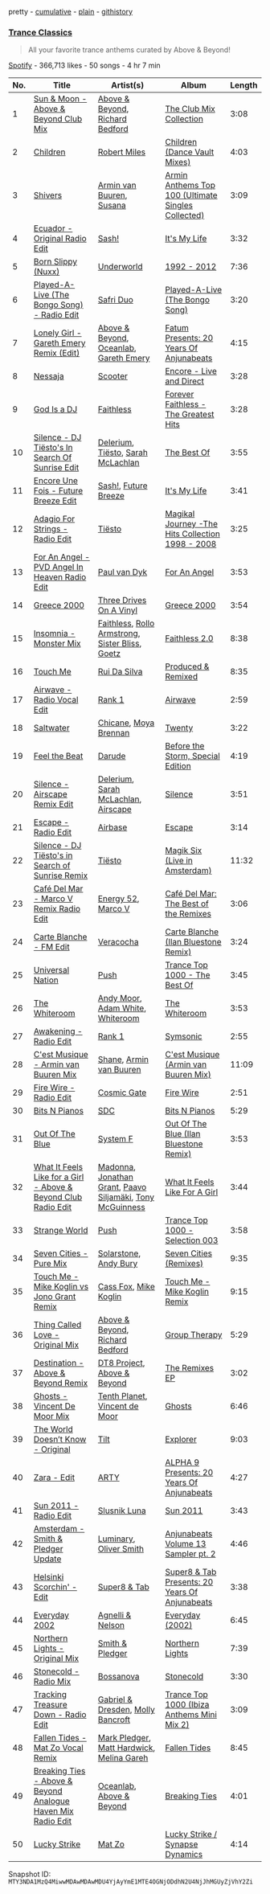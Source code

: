 pretty - [cumulative](/playlists/cumulative/37i9dQZF1DXbtYAdenGE9U.md) - [plain](/playlists/plain/37i9dQZF1DXbtYAdenGE9U) - [githistory](https://github.githistory.xyz/mackorone/spotify-playlist-archive/blob/main/playlists/plain/37i9dQZF1DXbtYAdenGE9U)

### [Trance Classics](https://open.spotify.com/playlist/37i9dQZF1DXbtYAdenGE9U)

> All your favorite trance anthems curated by Above & Beyond!

[Spotify](https://open.spotify.com/user/spotify) - 366,713 likes - 50 songs - 4 hr 7 min

| No. | Title | Artist(s) | Album | Length |
|---|---|---|---|---|
| 1 | [Sun & Moon \- Above & Beyond Club Mix](https://open.spotify.com/track/5uwnXVq6NrQDvIlVZznVaC) | [Above & Beyond](https://open.spotify.com/artist/10gzBoINW3cLJfZUka8Zoe), [Richard Bedford](https://open.spotify.com/artist/5JbD3IL6449LrMT8ct6KTB) | [The Club Mix Collection](https://open.spotify.com/album/0RkRavz2FtCFuFe3U9iEZE) | 3:08 |
| 2 | [Children](https://open.spotify.com/track/4wtR6HB3XekEengMX17cpc) | [Robert Miles](https://open.spotify.com/artist/2YVF0Ou5zIc4mpgtLIlGN0) | [Children \(Dance Vault Mixes\)](https://open.spotify.com/album/5vwm8dEf7xGTqUAas8zGdC) | 4:03 |
| 3 | [Shivers](https://open.spotify.com/track/0pfJH3eRkM4t9wlg6LwuTU) | [Armin van Buuren](https://open.spotify.com/artist/0SfsnGyD8FpIN4U4WCkBZ5), [Susana](https://open.spotify.com/artist/5T8x61HRsjZo0CwH1rs6Kf) | [Armin Anthems Top 100 \(Ultimate Singles Collected\)](https://open.spotify.com/album/7EQZcAuxiKgNO6BbbgzN2a) | 3:09 |
| 4 | [Ecuador \- Original Radio Edit](https://open.spotify.com/track/1arJHhz6TxMV50SNvSmGnV) | [Sash!](https://open.spotify.com/artist/5XTxV2ifoYkmNb13Gb6cKz) | [It's My Life](https://open.spotify.com/album/2YBkamwn6VqpPO2wOfDVjS) | 3:32 |
| 5 | [Born Slippy \(Nuxx\)](https://open.spotify.com/track/7xQYVjs4wZNdCwO0EeAWMC) | [Underworld](https://open.spotify.com/artist/1PXHzxRDiLnjqNrRn2Xbsa) | [1992 \- 2012](https://open.spotify.com/album/68wdXsJmyuDfbozV2rDjXq) | 7:36 |
| 6 | [Played\-A\-Live \(The Bongo Song\) \- Radio Edit](https://open.spotify.com/track/71cEGt2SrA5toSCCTVpLMU) | [Safri Duo](https://open.spotify.com/artist/2UOx6w3eHpPKc3RBnNV3Rl) | [Played\-A\-Live \(The Bongo Song\)](https://open.spotify.com/album/1MxM3wvwaHMpSSCYovfgGN) | 3:20 |
| 7 | [Lonely Girl \- Gareth Emery Remix \(Edit\)](https://open.spotify.com/track/0AyySV2exaNwoyK99nTfeQ) | [Above & Beyond](https://open.spotify.com/artist/10gzBoINW3cLJfZUka8Zoe), [Oceanlab](https://open.spotify.com/artist/0aTdKgInKeMlNnwWSa1YPT), [Gareth Emery](https://open.spotify.com/artist/0hprEC0nsWuQPSHag1O2Vi) | [Fatum Presents: 20 Years Of Anjunabeats](https://open.spotify.com/album/0knnadrIb51q2XTdSMrTC3) | 4:15 |
| 8 | [Nessaja](https://open.spotify.com/track/2zhGnnDewN4kBsVzbqjBtX) | [Scooter](https://open.spotify.com/artist/0HlxL5hisLf59ETEPM3cUA) | [Encore \- Live and Direct](https://open.spotify.com/album/7CGUilfpm6TSrKtNRP43s2) | 3:28 |
| 9 | [God Is a DJ](https://open.spotify.com/track/1pUFYb9peWkK8m1WCKNRjp) | [Faithless](https://open.spotify.com/artist/5T4UKHhr4HGIC0VzdZQtAE) | [Forever Faithless \- The Greatest Hits](https://open.spotify.com/album/2Vcq2BbEjHFdfodZ8hlcZL) | 3:28 |
| 10 | [Silence \- DJ Tiësto's In Search Of Sunrise Edit](https://open.spotify.com/track/2jAjkmZIKwV5VOBiZ3qUUL) | [Delerium](https://open.spotify.com/artist/0IUq1plF3ON4Fboj1bE6kN), [Tiësto](https://open.spotify.com/artist/2o5jDhtHVPhrJdv3cEQ99Z), [Sarah McLachlan](https://open.spotify.com/artist/4NgNsOXSwIzXlUIJcpnNUp) | [The Best Of](https://open.spotify.com/album/2YrnYkO6WGGx5e0UfNbGps) | 3:55 |
| 11 | [Encore Une Fois \- Future Breeze Edit](https://open.spotify.com/track/3UPBOL5UtCZmJRwioMkfLD) | [Sash!](https://open.spotify.com/artist/5XTxV2ifoYkmNb13Gb6cKz), [Future Breeze](https://open.spotify.com/artist/2Qa4UBwzhEFt1Tpj95cZls) | [It's My Life](https://open.spotify.com/album/2YBkamwn6VqpPO2wOfDVjS) | 3:41 |
| 12 | [Adagio For Strings \- Radio Edit](https://open.spotify.com/track/0yMoJXVP6hFLV71DRVxRTk) | [Tiësto](https://open.spotify.com/artist/2o5jDhtHVPhrJdv3cEQ99Z) | [Magikal Journey \-The Hits Collection 1998 \- 2008](https://open.spotify.com/album/4MKq1Buhkx4Ksu0ngWHhr3) | 3:25 |
| 13 | [For An Angel \- PVD Angel In Heaven Radio Edit](https://open.spotify.com/track/2zI4py4xY6v4vIrAlR6GtP) | [Paul van Dyk](https://open.spotify.com/artist/7wU1naftD3lNq7rNsiDvOR) | [For An Angel](https://open.spotify.com/album/0EKap5LIE39RLZoknkiZOl) | 3:53 |
| 14 | [Greece 2000](https://open.spotify.com/track/0TZL4krCFcuTlYZ8J9kcBX) | [Three Drives On A Vinyl](https://open.spotify.com/artist/10feV0eOe64kjUc95Lnfuv) | [Greece 2000](https://open.spotify.com/album/0Kldrxo1zjpUc07YQGea9n) | 3:54 |
| 15 | [Insomnia \- Monster Mix](https://open.spotify.com/track/2FH3BLTMhJlCH1Dmkua5DW) | [Faithless](https://open.spotify.com/artist/5T4UKHhr4HGIC0VzdZQtAE), [Rollo Armstrong](https://open.spotify.com/artist/6hFSukEzqXAkCIcXNnctZ4), [Sister Bliss](https://open.spotify.com/artist/4tc9NREea7ncB7JzqdBsj5), [Goetz](https://open.spotify.com/artist/1HT9jeorSqkirZ9bcMQuKv) | [Faithless 2.0](https://open.spotify.com/album/5USqWtDnrzYSN7oh1wPl2O) | 8:38 |
| 16 | [Touch Me](https://open.spotify.com/track/2LGrLtvYEHrd3Nnot4Hxuw) | [Rui Da Silva](https://open.spotify.com/artist/1kx78nQhmITF7OFvivyN4v) | [Produced & Remixed](https://open.spotify.com/album/7slnTp1JuFDHosCeCCGPrI) | 8:35 |
| 17 | [Airwave \- Radio Vocal Edit](https://open.spotify.com/track/294bZQoJEueD2ys3wrNDmI) | [Rank 1](https://open.spotify.com/artist/1eQe86RbDKRIiGZk08r9YJ) | [Airwave](https://open.spotify.com/album/3NzdpoQtPQVRckK9opV5v8) | 2:59 |
| 18 | [Saltwater](https://open.spotify.com/track/05c4AAJKIulqI8vQQ41Rch) | [Chicane](https://open.spotify.com/artist/5GxyeQagayzZOg4UwffQlD), [Moya Brennan](https://open.spotify.com/artist/3ZvmmlF8EMEpnnK90jfuJv) | [Twenty](https://open.spotify.com/album/44vqzi1IjdNLJ6AtkTuzIh) | 3:22 |
| 19 | [Feel the Beat](https://open.spotify.com/track/5BZx0wikkFZF2BnaIo2qTy) | [Darude](https://open.spotify.com/artist/0LhHRmSd1EYM5QdNeNnCoQ) | [Before the Storm, Special Edition](https://open.spotify.com/album/0Xks5v0dve8Gh2tRHIekjo) | 4:19 |
| 20 | [Silence \- Airscape Remix Edit](https://open.spotify.com/track/3HyU67HfMANQxFg34kHfco) | [Delerium](https://open.spotify.com/artist/0IUq1plF3ON4Fboj1bE6kN), [Sarah McLachlan](https://open.spotify.com/artist/4NgNsOXSwIzXlUIJcpnNUp), [Airscape](https://open.spotify.com/artist/2tTZL2CE2Z190UPlHsjzym) | [Silence](https://open.spotify.com/album/6smXgAugj1QBLAO0BXol5P) | 3:51 |
| 21 | [Escape \- Radio Edit](https://open.spotify.com/track/0gDfkQYmyiq0eZFLof6hbh) | [Airbase](https://open.spotify.com/artist/3R3fc4fBMzzmJoSrRgVdKe) | [Escape](https://open.spotify.com/album/7hMHlj0TgrV5hw7LwZeziu) | 3:14 |
| 22 | [Silence \- DJ Tiësto's in Search of Sunrise Remix](https://open.spotify.com/track/47st2meAZHGnG9UJU1YyVU) | [Tiësto](https://open.spotify.com/artist/2o5jDhtHVPhrJdv3cEQ99Z) | [Magik Six \(Live in Amsterdam\)](https://open.spotify.com/album/1zBJu5maXZeKtN2Sj571Rp) | 11:32 |
| 23 | [Café Del Mar \- Marco V Remix Radio Edit](https://open.spotify.com/track/6z91SyGlPsllxhnG2Aw0Fb) | [Energy 52](https://open.spotify.com/artist/0sElgscu7tp38PM1MtsUz7), [Marco V](https://open.spotify.com/artist/24xpaWFyBOwoB8lBBolWzv) | [Café Del Mar: The Best of the Remixes](https://open.spotify.com/album/6ovkQXabRgialkTUgF3Jun) | 3:06 |
| 24 | [Carte Blanche \- FM Edit](https://open.spotify.com/track/5yTN79Mgt4licL40oassM3) | [Veracocha](https://open.spotify.com/artist/1DT2WEMQmEJ3yRmTaqzrXd) | [Carte Blanche \(Ilan Bluestone Remix\)](https://open.spotify.com/album/295n2liNroUB9gpP6tsNAE) | 3:24 |
| 25 | [Universal Nation](https://open.spotify.com/track/1u8gw65yb6kRCBqNDFSwHj) | [Push](https://open.spotify.com/artist/2Xy6YLSsHR6TdBUFm5bnLR) | [Trance Top 1000 \- The Best Of](https://open.spotify.com/album/1KCiWQIQtagNrWcJvPTiNe) | 3:45 |
| 26 | [The Whiteroom](https://open.spotify.com/track/64AwAe6HpIEGFjy0KoGsmH) | [Andy Moor](https://open.spotify.com/artist/0Fn4agIyGMwQsKHrx1i8Dn), [Adam White](https://open.spotify.com/artist/3OYcRF1SOf0sR3NRsgMI3R), [Whiteroom](https://open.spotify.com/artist/1JerCKWsimcVvghLc1Kwib) | [The Whiteroom](https://open.spotify.com/album/58P4AdA5mi8Yfjlb5e8Maz) | 3:53 |
| 27 | [Awakening \- Radio Edit](https://open.spotify.com/track/5QiCJ1Uxzk1lgzbuk9WH2L) | [Rank 1](https://open.spotify.com/artist/1eQe86RbDKRIiGZk08r9YJ) | [Symsonic](https://open.spotify.com/album/6P7JbeaSgpo5XdLzXmin1z) | 2:55 |
| 28 | [C'est Musique \- Armin van Buuren Mix](https://open.spotify.com/track/5kB1gEMaiHS78xIDT4JbJC) | [Shane](https://open.spotify.com/artist/1z72nMFtolqEV4KXotyigR), [Armin van Buuren](https://open.spotify.com/artist/0SfsnGyD8FpIN4U4WCkBZ5) | [C'est Musique \(Armin van Buuren Mix\)](https://open.spotify.com/album/2f587WiMGu3vcpkbNfXOSX) | 11:09 |
| 29 | [Fire Wire \- Radio Edit](https://open.spotify.com/track/3Wj2bla9BKs0tcbmpq1p71) | [Cosmic Gate](https://open.spotify.com/artist/6ySxYu68zTsO5ghsThpGtS) | [Fire Wire](https://open.spotify.com/album/0aotMmIvDysOzHXkCwkXbY) | 2:51 |
| 30 | [Bits N Pianos](https://open.spotify.com/track/6F85zMy5Ucjr1H6dsdZYYx) | [SDC](https://open.spotify.com/artist/6qSmkoM4CdhOuo08wFdwDx) | [Bits N Pianos](https://open.spotify.com/album/5ThZFZtXcEDqXzsu970pdd) | 5:29 |
| 31 | [Out Of The Blue](https://open.spotify.com/track/0jJtOt57bhFAz7ccgGkxWJ) | [System F](https://open.spotify.com/artist/2ZpwFriFFPaGFC4qYQQJ1i) | [Out Of The Blue \(Ilan Bluestone Remix\)](https://open.spotify.com/album/7wL2zH4KkHxWQe74ne1UnF) | 3:53 |
| 32 | [What It Feels Like for a Girl \- Above & Beyond Club Radio Edit](https://open.spotify.com/track/38OrcY3HY0NiFuBpiwBnsL) | [Madonna](https://open.spotify.com/artist/6tbjWDEIzxoDsBA1FuhfPW), [Jonathan Grant](https://open.spotify.com/artist/0VY5KMrhsgfdylUXjZSc8k), [Paavo Siljamäki](https://open.spotify.com/artist/3Oh2QC2LtfH7eTkzOPLkFl), [Tony McGuinness](https://open.spotify.com/artist/1zLJrgyCBc6rszAuVayjyy) | [What It Feels Like For A Girl](https://open.spotify.com/album/2uibNarDUAIjm4ukscPxAu) | 3:44 |
| 33 | [Strange World](https://open.spotify.com/track/7uIU44vMKlPVIh4Xm6Cgzh) | [Push](https://open.spotify.com/artist/2Xy6YLSsHR6TdBUFm5bnLR) | [Trance Top 1000 \- Selection 003](https://open.spotify.com/album/5MZ2w49s7nsUV1jcnS3STq) | 3:58 |
| 34 | [Seven Cities \- Pure Mix](https://open.spotify.com/track/5ZYXzNFKRZKXBgcTrR1MiB) | [Solarstone](https://open.spotify.com/artist/1PfOXooPSLQhOTNZGrXM90), [Andy Bury](https://open.spotify.com/artist/7eJRumzcr8tEQBi3JqyWjU) | [Seven Cities \(Remixes\)](https://open.spotify.com/album/0U81vbdeOWzML1sUghjqdi) | 9:35 |
| 35 | [Touch Me \- Mike Koglin vs Jono Grant Remix](https://open.spotify.com/track/3IwjtF4TiOKZ50xm10t4X6) | [Cass Fox](https://open.spotify.com/artist/6skLFsVLmO907Oa3lWAdKW), [Mike Koglin](https://open.spotify.com/artist/0hVSR2SYX6nK7UpBEwz8Bi) | [Touch Me \- Mike Koglin Remix](https://open.spotify.com/album/3b4WuXfTOSdq7o7tSbl4Gy) | 9:15 |
| 36 | [Thing Called Love \- Original Mix](https://open.spotify.com/track/0YuDHcx0WM1tGOyidHMwnz) | [Above & Beyond](https://open.spotify.com/artist/10gzBoINW3cLJfZUka8Zoe), [Richard Bedford](https://open.spotify.com/artist/5JbD3IL6449LrMT8ct6KTB) | [Group Therapy](https://open.spotify.com/album/2I6sty06i8pXtu175kAfHa) | 5:29 |
| 37 | [Destination \- Above & Beyond Remix](https://open.spotify.com/track/6H9j1XYqjPWxIxsN2fBifw) | [DT8 Project](https://open.spotify.com/artist/5vt86ZNYulbS5LcsTGpDHE), [Above & Beyond](https://open.spotify.com/artist/10gzBoINW3cLJfZUka8Zoe) | [The Remixes EP](https://open.spotify.com/album/0sBcAy0QfnzCKCDeC5w86z) | 3:02 |
| 38 | [Ghosts \- Vincent De Moor Mix](https://open.spotify.com/track/5ZLYgfjw2O8F9vU7R8cMnP) | [Tenth Planet](https://open.spotify.com/artist/6dGarag8yzvMgvfOJpWcUS), [Vincent de Moor](https://open.spotify.com/artist/513hutOhfryax7g1N0XHEk) | [Ghosts](https://open.spotify.com/album/78Wxoy0qXwYHd051tSrcjn) | 6:46 |
| 39 | [The World Doesn’t Know \- Original](https://open.spotify.com/track/6J2Xtv9BnfZBlpStD1hbk4) | [Tilt](https://open.spotify.com/artist/6nX27cZEY7eiAlGFZ01jCd) | [Explorer](https://open.spotify.com/album/6kTahvvxCbauOefGp1JeYL) | 9:03 |
| 40 | [Zara \- Edit](https://open.spotify.com/track/6Tg6sBasrtMQOvFW5gyjGK) | [ARTY](https://open.spotify.com/artist/1rSGNXhhYuWoq9BEz5DZGO) | [ALPHA 9 Presents: 20 Years Of Anjunabeats](https://open.spotify.com/album/5vSJ1B4799rsmIer2VOwue) | 4:27 |
| 41 | [Sun 2011 \- Radio Edit](https://open.spotify.com/track/65VZqlV7p6H6D6icBq6Yg3) | [Slusnik Luna](https://open.spotify.com/artist/0oEuMd3OoMuGOIUt1wiMbA) | [Sun 2011](https://open.spotify.com/album/39KmC4qAz5Mg7Bp6Nt7bCk) | 3:43 |
| 42 | [Amsterdam \- Smith & Pledger Update](https://open.spotify.com/track/2mCw0pneck8UNB7438kQWQ) | [Luminary](https://open.spotify.com/artist/2Pmmrbt8wdPdD8o7OnJOVO), [Oliver Smith](https://open.spotify.com/artist/2Npo4Cfm48M2uKlvxiXMic) | [Anjunabeats Volume 13 Sampler pt\. 2](https://open.spotify.com/album/1XPInUUOFV3L9JJJEwsJKG) | 4:46 |
| 43 | [Helsinki Scorchin' \- Edit](https://open.spotify.com/track/1kkjK0Oli5hFEtoGnWeEcP) | [Super8 & Tab](https://open.spotify.com/artist/3WGxBKuYawiVOmCwR8FIUC) | [Super8 & Tab Presents: 20 Years Of Anjunabeats](https://open.spotify.com/album/6rdKFS3wdC1qNusoEwju6j) | 3:38 |
| 44 | [Everyday 2002](https://open.spotify.com/track/2CzT7ifcQsNo8X9ZgjQdNb) | [Agnelli & Nelson](https://open.spotify.com/artist/25fXoLpROrtnNtQ1ifr8oN) | [Everyday \(2002\)](https://open.spotify.com/album/5opOhL8ULQtnF8aXInXU0I) | 6:45 |
| 45 | [Northern Lights \- Original Mix](https://open.spotify.com/track/4wKyAjQqOCQvdZmmLumyOV) | [Smith & Pledger](https://open.spotify.com/artist/63hQuDdizTNfxbpzJKv8Gf) | [Northern Lights](https://open.spotify.com/album/4Vm8pk6adVCIkCR7jlq8HM) | 7:39 |
| 46 | [Stonecold \- Radio Mix](https://open.spotify.com/track/5dAD4N2hVBGa1EQBbQd3oJ) | [Bossanova](https://open.spotify.com/artist/3WZRhTTwhsDVDbpsy2mi7l) | [Stonecold](https://open.spotify.com/album/0znRH64fqmlsVSRlbTtL5k) | 3:30 |
| 47 | [Tracking Treasure Down \- Radio Edit](https://open.spotify.com/track/7rwe9Gc0RCcThqIINEHowI) | [Gabriel & Dresden](https://open.spotify.com/artist/64KfnYe81Wld2AkG4bkGIV), [Molly Bancroft](https://open.spotify.com/artist/63gq13UEULICfVjR1ynp0Q) | [Trance Top 1000 \(Ibiza Anthems Mini Mix 2\)](https://open.spotify.com/album/07h9d80BYaUL7OaYnOtaZN) | 3:09 |
| 48 | [Fallen Tides \- Mat Zo Vocal Remix](https://open.spotify.com/track/2QvmQX9GOmqfqOO8mSzYWk) | [Mark Pledger](https://open.spotify.com/artist/3xjZsK7JbqS9bbaL0LAbKH), [Matt Hardwick](https://open.spotify.com/artist/2CrCSc1CFuasr1EIsIP3z4), [Melina Gareh](https://open.spotify.com/artist/4Q9Y3LrELOAuTwXhnUbOrz) | [Fallen Tides](https://open.spotify.com/album/4Bjn8mJZt7hW31LActtMyg) | 8:45 |
| 49 | [Breaking Ties \- Above & Beyond Analogue Haven Mix Radio Edit](https://open.spotify.com/track/3i7ZYpOe6KJBthp6NqPuFi) | [Oceanlab](https://open.spotify.com/artist/0aTdKgInKeMlNnwWSa1YPT), [Above & Beyond](https://open.spotify.com/artist/10gzBoINW3cLJfZUka8Zoe) | [Breaking Ties](https://open.spotify.com/album/3JDhCixj2Lr0JGp8Htyz1d) | 4:01 |
| 50 | [Lucky Strike](https://open.spotify.com/track/6gNpYQYQL17tRpuQKByvHY) | [Mat Zo](https://open.spotify.com/artist/2n7USVO8fO8FF8zq4kG2N1) | [Lucky Strike / Synapse Dynamics](https://open.spotify.com/album/3qRLXFFbdLa2Sirhp8J1BO) | 4:14 |

Snapshot ID: `MTY3NDA1MzQ4MiwwMDAwMDAwMDU4YjAyYmE1MTE4OGNjODdhN2U4NjJhMGUyZjVhY2Zi`
